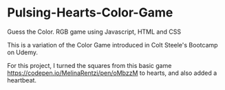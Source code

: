 # Pulsing-Hearts-Color-Game
Guess the Color. RGB game using Javascript, HTML and CSS

This is a variation of the Color Game introduced in Colt Steele's Bootcamp on Udemy.

For this project, I turned the squares from this basic game https://codepen.io/MelinaRentzi/pen/oMbzzM to hearts,
and also added a heartbeat.
